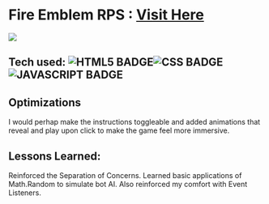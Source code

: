 # Fire Emblem RPS : <a target="_blank" href="https://fire-emblem-rock-paper-scissors.netlify.app"/>Visit Here</a>

<img src= "rps.gif"/>

## Tech used: ![HTML5 BADGE](https://img.shields.io/static/v1?label=%7C&message=HTML5&color=23555f&style=plastic&logo=html5)![CSS BADGE](https://img.shields.io/static/v1?label=%7C&message=CSS3&color=285f65&style=plastic&logo=css3)![JAVASCRIPT BADGE](https://img.shields.io/static/v1?label=%7C&message=JAVASCRIPT&color=3c7f5d&style=plastic&logo=javascript)


## Optimizations

I would perhap make the instructions toggleable and added animations that reveal and play upon click to make the game feel more immersive.

## Lessons Learned:

Reinforced the Separation of Concerns. Learned basic applications of Math.Random to simulate bot AI. Also reinforced my comfort with Event Listeners.
